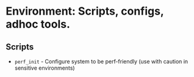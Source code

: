 Environment: Scripts, configs, adhoc tools.
===========================================

Scripts
-------

- `perf_init` - Configure system to be perf-friendly (use with caution in sensitive environments)
